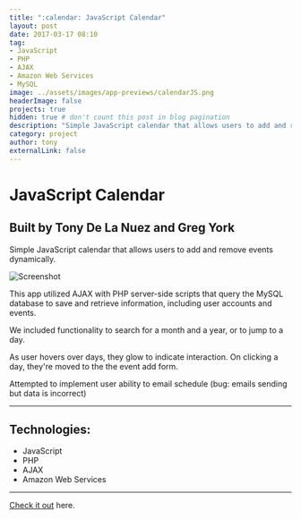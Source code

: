 ```yaml
---
title: ":calendar: JavaScript Calendar"
layout: post
date: 2017-03-17 08:10
tag: 
- JavaScript
- PHP
- AJAX
- Amazon Web Services
- MySQL
image: ../assets/images/app-previews/calendarJS.png
headerImage: false
projects: true
hidden: true # don't count this post in blog pagination
description: "Simple JavaScript calendar that allows users to add and remove events dynamically."
category: project
author: tony
externalLink: false
---
```



# JavaScript Calendar

## Built by Tony De La Nuez and Greg York

Simple JavaScript calendar that allows users to add and remove events dynamically.

![Screenshot](https://tonydelanuez.com/assets/images/app-previews/calendarJS.png)

This app utilized AJAX with PHP server-side scripts that query the MySQL database to save and retrieve information, including user accounts and events.

We included functionality to search for a month and a year, or to jump to a day.

As user hovers over days, they glow to indicate interaction. On clicking a day, they're moved to the the event add form.

Attempted to implement user ability to email schedule (bug: emails sending but data is incorrect)

---

## Technologies:

- JavaScript
- PHP
- AJAX
- Amazon Web Services

---

[Check it out](https://github.com/tonydelanuez/CalendarJS) here.
